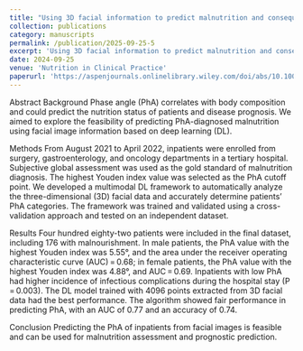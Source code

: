 ```yaml
---
title: "Using 3D facial information to predict malnutrition and consequent complications"
collection: publications
category: manuscripts
permalink: /publication/2025-09-25-5
excerpt: 'Using 3D facial information to predict malnutrition and consequent complications.'
date: 2024-09-25
venue: 'Nutrition in Clinical Practice'
paperurl: 'https://aspenjournals.onlinelibrary.wiley.com/doi/abs/10.1002/ncp.11215'
---
```


Abstract
Background
Phase angle (PhA) correlates with body composition and could predict the nutrition status of patients and disease prognosis. We aimed to explore the feasibility of predicting PhA-diagnosed malnutrition using facial image information based on deep learning (DL).

Methods
From August 2021 to April 2022, inpatients were enrolled from surgery, gastroenterology, and oncology departments in a tertiary hospital. Subjective global assessment was used as the gold standard of malnutrition diagnosis. The highest Youden index value was selected as the PhA cutoff point. We developed a multimodal DL framework to automatically analyze the three-dimensional (3D) facial data and accurately determine patients’ PhA categories. The framework was trained and validated using a cross-validation approach and tested on an independent dataset.

Results
Four hundred eighty-two patients were included in the final dataset, including 176 with malnourishment. In male patients, the PhA value with the highest Youden index was 5.55°, and the area under the receiver operating characteristic curve (AUC) = 0.68; in female patients, the PhA value with the highest Youden index was 4.88°, and AUC = 0.69. Inpatients with low PhA had higher incidence of infectious complications during the hospital stay (P = 0.003). The DL model trained with 4096 points extracted from 3D facial data had the best performance. The algorithm showed fair performance in predicting PhA, with an AUC of 0.77 and an accuracy of 0.74.

Conclusion
Predicting the PhA of inpatients from facial images is feasible and can be used for malnutrition assessment and prognostic prediction.